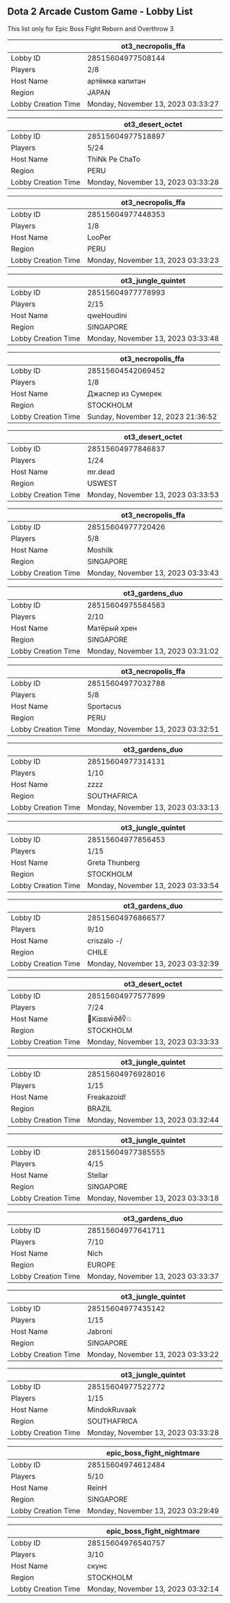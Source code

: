 ## Dota 2 Arcade Custom Game - Lobby List

This list only for Epic Boss Fight Reborn and Overthrow 3

|  | ot3_necropolis_ffa |
| ------ | ------ |
| Lobby ID | 28515604977508144 |
| Players | 2/8 |
| Host Name | артёмка капитан |
| Region | JAPAN |
| Lobby Creation Time | Monday, November 13, 2023 03:33:27 |


|  | ot3_desert_octet |
| ------ | ------ |
| Lobby ID | 28515604977518897 |
| Players | 5/24 |
| Host Name | ThiNk Pe ChaTo |
| Region | PERU |
| Lobby Creation Time | Monday, November 13, 2023 03:33:28 |


|  | ot3_necropolis_ffa |
| ------ | ------ |
| Lobby ID | 28515604977448353 |
| Players | 1/8 |
| Host Name | LooPer |
| Region | PERU |
| Lobby Creation Time | Monday, November 13, 2023 03:33:23 |


|  | ot3_jungle_quintet |
| ------ | ------ |
| Lobby ID | 28515604977778993 |
| Players | 2/15 |
| Host Name | qweHoudini |
| Region | SINGAPORE |
| Lobby Creation Time | Monday, November 13, 2023 03:33:48 |


|  | ot3_necropolis_ffa |
| ------ | ------ |
| Lobby ID | 28515604542069452 |
| Players | 1/8 |
| Host Name | Джаспер из Сумерек |
| Region | STOCKHOLM |
| Lobby Creation Time | Sunday, November 12, 2023 21:36:52 |


|  | ot3_desert_octet |
| ------ | ------ |
| Lobby ID | 28515604977846837 |
| Players | 1/24 |
| Host Name | mr.dead |
| Region | USWEST |
| Lobby Creation Time | Monday, November 13, 2023 03:33:53 |


|  | ot3_necropolis_ffa |
| ------ | ------ |
| Lobby ID | 28515604977720426 |
| Players | 5/8 |
| Host Name | Moshilk |
| Region | SINGAPORE |
| Lobby Creation Time | Monday, November 13, 2023 03:33:43 |


|  | ot3_gardens_duo |
| ------ | ------ |
| Lobby ID | 28515604975584563 |
| Players | 2/10 |
| Host Name | Матёрый хрен |
| Region | SINGAPORE |
| Lobby Creation Time | Monday, November 13, 2023 03:31:02 |


|  | ot3_necropolis_ffa |
| ------ | ------ |
| Lobby ID | 28515604977032788 |
| Players | 5/8 |
| Host Name | Sportacus |
| Region | PERU |
| Lobby Creation Time | Monday, November 13, 2023 03:32:51 |


|  | ot3_gardens_duo |
| ------ | ------ |
| Lobby ID | 28515604977314131 |
| Players | 1/10 |
| Host Name | zzzz |
| Region | SOUTHAFRICA |
| Lobby Creation Time | Monday, November 13, 2023 03:33:13 |


|  | ot3_jungle_quintet |
| ------ | ------ |
| Lobby ID | 28515604977856453 |
| Players | 1/15 |
| Host Name | Greta Thunberg |
| Region | STOCKHOLM |
| Lobby Creation Time | Monday, November 13, 2023 03:33:54 |


|  | ot3_gardens_duo |
| ------ | ------ |
| Lobby ID | 28515604976866577 |
| Players | 9/10 |
| Host Name | criszalo *-*/ |
| Region | CHILE |
| Lobby Creation Time | Monday, November 13, 2023 03:32:39 |


|  | ot3_desert_octet |
| ------ | ------ |
| Lobby ID | 28515604977577899 |
| Players | 7/24 |
| Host Name | 💎KᎥຮຮwͥ∂eͣvͫ💥 |
| Region | STOCKHOLM |
| Lobby Creation Time | Monday, November 13, 2023 03:33:33 |


|  | ot3_jungle_quintet |
| ------ | ------ |
| Lobby ID | 28515604976928016 |
| Players | 1/15 |
| Host Name | Freakazoid! |
| Region | BRAZIL |
| Lobby Creation Time | Monday, November 13, 2023 03:32:44 |


|  | ot3_jungle_quintet |
| ------ | ------ |
| Lobby ID | 28515604977385555 |
| Players | 4/15 |
| Host Name | Stellar |
| Region | SINGAPORE |
| Lobby Creation Time | Monday, November 13, 2023 03:33:18 |


|  | ot3_gardens_duo |
| ------ | ------ |
| Lobby ID | 28515604977641711 |
| Players | 7/10 |
| Host Name | Nich |
| Region | EUROPE |
| Lobby Creation Time | Monday, November 13, 2023 03:33:37 |


|  | ot3_jungle_quintet |
| ------ | ------ |
| Lobby ID | 28515604977435142 |
| Players | 1/15 |
| Host Name | Jabroni |
| Region | SINGAPORE |
| Lobby Creation Time | Monday, November 13, 2023 03:33:22 |


|  | ot3_jungle_quintet |
| ------ | ------ |
| Lobby ID | 28515604977522772 |
| Players | 1/15 |
| Host Name | MindokRuvaak |
| Region | SOUTHAFRICA |
| Lobby Creation Time | Monday, November 13, 2023 03:33:28 |


|  | epic_boss_fight_nightmare |
| ------ | ------ |
| Lobby ID | 28515604974612484 |
| Players | 5/10 |
| Host Name | ReinH |
| Region | SINGAPORE |
| Lobby Creation Time | Monday, November 13, 2023 03:29:49 |


|  | epic_boss_fight_nightmare |
| ------ | ------ |
| Lobby ID | 28515604976540757 |
| Players | 3/10 |
| Host Name | скунс |
| Region | STOCKHOLM |
| Lobby Creation Time | Monday, November 13, 2023 03:32:14 |


